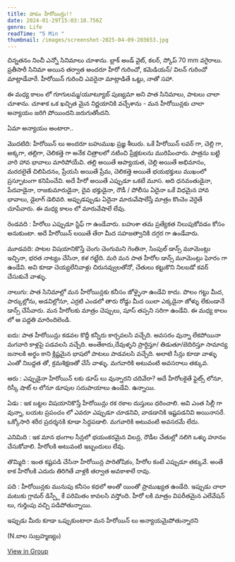 ```yaml
---
title: పాపం హీరోయిన్లు!!
date: 2024-01-29T15:03:18.756Z
genre: Life
readTime: "5 Min "
thumbnail: /images/screenshot-2025-04-09-203653.jpg
---
```



<!--StartFragment-->

చిన్నతనం నించీ ఎన్నో సినిమాలు చూశాను. బ్లాక్ అండ్ వైట్, కలర్, స్కోప్ 70 mm వగైరాలు. ప్రతీసారీ సినిమా అయిన తర్వాత అందరూ హీరో గురించో, కమెడియన్/ విలన్ గురించో మాట్లాడేవారే. హీరోయిన్ గురించి ఎవరైనా మాట్లాడితే ఒట్టు, నాతో సహా.

ఈ మధ్య కాలం లో గూగులమ్మ/యూట్యూబ్ పుణ్యమా అని పాత సినిమాలు, పాటలు చాలా చూశాను. చూశాక ఒక ఖచ్చిత మైన నిర్ణయానికి వచ్చేశాను - మన హీరోయిన్లకు చాలా అన్యాయం జరిగి పోయిందని.జరుగుతోందని.

ఏమా [](<>)అన్యాయం అంటారా..

మొదటిది: హీరోయిన్ లు అందరూ బహుముఖ ప్రజ్ఞ శీలురు. ఒకే హీరోయిన్ లవర్ గా, చెల్లి గా, అక్కగా, తల్లిగా, చెలికత్తె గా అనేక చిత్రాలలో నటించి ప్రేక్షకులను మురిపించారు. పాత్రను బట్టి వారి హావ భావాలు మారిపోయేవి. తల్లి అయితే ఆప్యాయత, చెల్లి అయితే అభిమానం, మరదలైతే చిలిపిదనం, ప్రేయసి అయితే ప్రేమ, చెలికత్తె అయితే భయభక్తులు ముఖంలో ప్రస్ఫూటంగా కనిపించేవి. అదే హీరో అయితే ఎప్పుడూ ఒకటే మూస. అది ధనవంతుడైనా, పేదవాడైనా, రాజకుమారుడైనా, దైవ భక్తుడైనా, రౌడీ / పోలీసు ఏదైనా ఒకే విధమైన హావ భావాలు, డైలాగ్ డెలివరి. అప్పుడప్పుడు ఏదైనా మారువేషాలేస్తే మాత్రం కొంచెం వెరైతే చూపేవారు. ఈ మధ్య కాలం లో మారువేషాలే లేవు.

రెండవది : హీరోలు ఎప్పుడూ స్టిఫ్ గా ఉండేవారు. బహుశా తమ ప్రత్యేకత నిలుపుకోవడం కోసం అనుకుంటా. అదే హీరోయిన్ లయితే తేరా మీద సహజత్వానికి దగ్గర గా ఉండేవారు.

మూడవది: పాటల విషయానికొస్తే చెంగు చెంగుమని గెంతినా, సింపుల్ డాన్స్ మూమెంట్లు ఇచ్చినా, భరత నాట్యం చేసినా, కళ గట్టేది. మరి మన పాత హీరోల డాన్స్ మూమెంట్లు ఘోరం గా ఉండేవి. అవి కూడా చెయ్యలేనివాళ్లు చిరునవ్వులతోనో, చేతులు కట్టుకొని నిలబడో కవర్ చేసుకునే వాళ్ళు.

నాలుగు: పాత సినిమాల్లో మన హీరోయిన్లకు కనీసం జోళ్ళైనా ఉండేవి కాదు. పొలం గట్టు మీద, పార్కుల్లోను, అడవిల్లోనూ, ఎర్రటి ఎండలో తారు రోడ్డు మీద యిలా ఎక్కడైనా జోళ్ళు లేకుండానే డాన్స్ చేసేవారు. మన హీరోలకు మాత్రం చెప్పులు, షూస్ తప్పని సరిగా ఉండేవి. ఈ మధ్య కాలం లో ఆ పద్దతి మారిందిలెండి.

ఐదు: పాత హీరోయిన్లు కడవల కొద్దీ కన్నీరు కార్చవలసి వచ్చేది. అవసరం వున్నా లేకపోయినా మగవారి కాళ్లపై పడవలసి వచ్చేది. అంతేకాదు,దేవుళ్ళని ప్రార్ధిస్తూ/ తిడుతూ/బెదిరిస్తూ సామాన్య జనాలకి అర్థం కాని క్లిష్టమైన భాషలో పాటలు పాడవలసి వచ్చేది. అలాటి సీన్లు కూడా వాళ్ళు ఎంతో నిబద్దత తో, క్రమశిక్షణతో చేసే వాళ్ళు. మగవారికి అటువంటి అవసరాలు తక్కువ.

ఆరు : ఎప్పుడైనా హీరోయిన్ లకు డూప్ లు వున్నారని చదివేరా? అదే హీరోలకైతే ఫైట్స్ లోనూ, రిస్కీ షాట్ ల లోనూ డూపుల సదుపాయాలు ఉండేవి. ఉన్నాయి.

ఏడు : ఇక బట్టల విషయానికొస్తే హీరోయిన్లు రక రకాల దుస్తులు ధరించాలి. అవి ఎంత సిల్లీ గా వున్నా, బయట ప్రపంచం లో ఎవరూ ఎప్పుడూ చూడనివి, వాడడానికి ఇష్టపడనివి అయినాసరే. ఒక్కోసారి శరీర ప్రదర్శనకి కూడా సిద్ధపడాలి. మగవారికి అటువంటి అవసరమే లేదు.

ఎనిమిది : ఇక మాన భంగాల సీన్లలో భయంకరమైన విలన్ల, రౌడీల చేతుల్లో నలిగి ఒళ్ళు హూనం చేసుకోవాలి. హీరోలకి అటువంటి ఇబ్బందులు లేవు.

తొమ్మిది : ఇంత కష్టపడి చేసినా హీరోయిన్ల పారితోషికం, హీరోల కంటే ఎప్పుడూ తక్కువే. అంతే కాక హీరోలకి ఎదురు తిరిగితే వాళ్లకి తర్వాత అవకాశాలే రావు.

పది : హీరోయిన్లకు మునుపు కనీసం కధలో అంతో యింతో ప్రాముఖ్యత ఉండేది. ఇప్పుడు చాలా మటుకు గ్లామర్ డిస్ప్లే కే పరిమితం కావలసి వస్తోంది. హీరో లకి మాత్రం విపరీతమైన ఎలేవేషన్ లు, గుర్తింపు వచ్చి పడిపోతున్నాయి.

ఇప్పుడు మీరు కూడా ఒప్పుకుంటారా మన హీరోయిన్ లు అన్యాయమైపోతున్నారని

<!--StartFragment-->

(N.బాల సుబ్రహ్మణ్యం)

<!--EndFragment-->

[View in Group](https://www.facebook.com/groups/213960205369030/?multi_permalinks=6986828074748842&__cft__[0]=AZVCZNNG36hjrTS_xZLMhc6Nr5-7tchYQJMdu6uwc0q9ZZn5BItoTqc0bBMEY7l7Wi7O5gTwk41mUbfz0koUosWK5aD7yRsSBUI-_olJD5mRmq1LwjSEJfK-gRAyQdo7wo_440IvX8_loMpeKO_6jJv2&__tn__=-R)

>